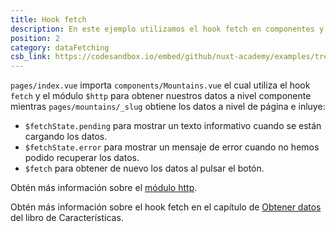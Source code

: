 ```yaml
---
title: Hook fetch
description: En este ejemplo utilizamos el hook fetch en componentes y páginas para obtener datos 
position: 2
category: dataFetching
csb_link: https://codesandbox.io/embed/github/nuxt-academy/examples/tree/master/data-fetching/fetch-hook?fontsize=14&hidenavigation=1&module=%2Fcomponents%2FMountains.vue&theme=dark&view=editor
---
```


<example-intro></example-intro>

`pages/index.vue` importa `components/Mountains.vue` el cual utiliza el hook `fetch` y el módulo `$http` para obtener nuestros datos a nivel componente mientras `pages/mountains/_slug` obtiene los datos a nivel de página e inluye:

- `$fetchState.pending` para mostrar un texto informativo cuando se están cargando los datos.
- `$fetchState.error` para mostrar un mensaje de error cuando no hemos podido recuperar los datos.
- `$fetch` para obtener de nuevo los datos al pulsar el botón.

<base-alert type="next">

Obtén más información sobre el [módulo http](https://http.nuxtjs.org/).

</base-alert>

<base-alert type="next">

Obtén más información sobre el hook fetch en el capítulo de [Obtener datos](/docs/2.x/features/data-fetching) del libro de Características.

</base-alert>

<code-sandbox :src="csb_link"></code-sandbox>